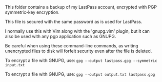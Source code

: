 This folder contains a backup of my LastPass account, encrypted with PGP symmetric-key encryption. 

This file is secured with the same password as is used for LastPass.

I normally use this with Vim along with the 'gnupg.vim' plugin, but it can also be used with any pgp application such as GNUPG. 

Be careful when using these command-line commands, as writing unencrypted files to disk will forfeit security even after the file is deleted. 

To encrypt a file with GNUPG, use:
`gpg --output lastpass.gpg --symmetric input.txt`

To encrypt a file with GNUPG, use:
`gpg --output output.txt lastpass.gpg`
